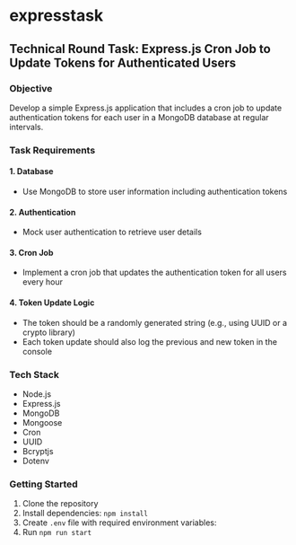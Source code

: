 # expresstask

## Technical Round Task: Express.js Cron Job to Update Tokens for Authenticated Users

### Objective
Develop a simple Express.js application that includes a cron job to update authentication tokens for each user in a MongoDB database at regular intervals.

### Task Requirements

#### 1. Database
- Use MongoDB to store user information including authentication tokens

#### 2. Authentication
- Mock user authentication to retrieve user details

#### 3. Cron Job
- Implement a cron job that updates the authentication token for all users every hour

#### 4. Token Update Logic
- The token should be a randomly generated string (e.g., using UUID or a crypto library)
- Each token update should also log the previous and new token in the console

### Tech Stack
- Node.js
- Express.js
- MongoDB
- Mongoose
- Cron
- UUID
- Bcryptjs
- Dotenv

### Getting Started
1. Clone the repository
2. Install dependencies: `npm install`
3. Create `.env` file with required environment variables:
4. Run `npm run start`